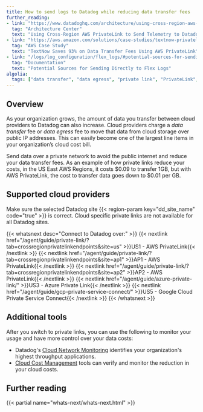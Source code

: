 ```yaml
---
title: How to send logs to Datadog while reducing data transfer fees
further_reading:
- link: "https://www.datadoghq.com/architecture/using-cross-region-aws-privatelink-to-send-telemetry-to-datadog/"
  tag: "Architecture Center"
  text: "Using Cross-Region AWS PrivateLink to Send Telemetry to Datadog"
- link: "https://aws.amazon.com/solutions/case-studies/textnow-privatelink-case-study/"
  tag: "AWS Case Study"
  text: "TextNow Saves 93% on Data Transfer Fees Using AWS PrivateLink"
- link: "/logs/log_configuration/flex_logs/#potential-sources-for-sending-directly-to-flex-logs"
  tag: "Documentation"
  text: "Potential Sources for Sending Directly to Flex Logs"
algolia:
  tags: ["data transfer", "data egress", "private link", "PrivateLink", "Private Service Connect"]
---
```


## Overview

As your organization grows, the amount of data you transfer between cloud providers to Datadog can also increase. Cloud providers charge a *data transfer* fee or *data egress* fee to move that data from cloud storage over public IP addresses. This can easily become one of the largest line items in your organization’s cloud cost bill. 

Send data over a private network to avoid the public internet and reduce your data transfer fees. As an example of how private links reduce your costs, in the US East AWS Regions, it costs $0.09 to transfer 1GB, but with AWS PrivateLink, the cost to transfer data goes down to $0.01 per GB.

## Supported cloud providers

<div class="alert alert-danger">Make sure the selected Datadog site {{< region-param key="dd_site_name" code="true" >}} is correct. Cloud specific private links are not available for all Datadog sites.</div>

{{< whatsnext desc="Connect to Datadog over:" >}}
    {{< nextlink href="/agent/guide/private-link/?tab=crossregionprivatelinkendpoints&site=us" >}}US1 - AWS PrivateLink{{< /nextlink >}}
    {{< nextlink href="/agent/guide/private-link/?tab=crossregionprivatelinkendpoints&site=ap1" >}}AP1 - AWS PrivateLink{{< /nextlink >}}
    {{< nextlink href="/agent/guide/private-link/?tab=crossregionprivatelinkendpoints&site=ap2" >}}AP2 - AWS PrivateLink{{< /nextlink >}}
    {{< nextlink href="/agent/guide/azure-private-link/" >}}US3 - Azure Private Link{{< /nextlink >}}
    {{< nextlink href="/agent/guide/gcp-private-service-connect/" >}}US5 - Google Cloud Private Service Connect{{< /nextlink >}}
{{< /whatsnext >}}

## Additional tools 

After you switch to private links, you can use the following to monitor your usage and have more control over your data costs:
- Datadog's [Cloud Network Monitoring][1] identifies your organization's highest throughput applications.
- [Cloud Cost Management][2] tools can verify and monitor the reduction in your cloud costs.

## Further reading

{{< partial name="whats-next/whats-next.html" >}}

[1]: /network_monitoring/cloud_network_monitoring/
[2]: /cloud_cost_management/
[3]: /agent/guide/private-link/
[4]: /agent/guide/azure-private-link/
[5]: /agent/guide/gcp-private-service-connect/
